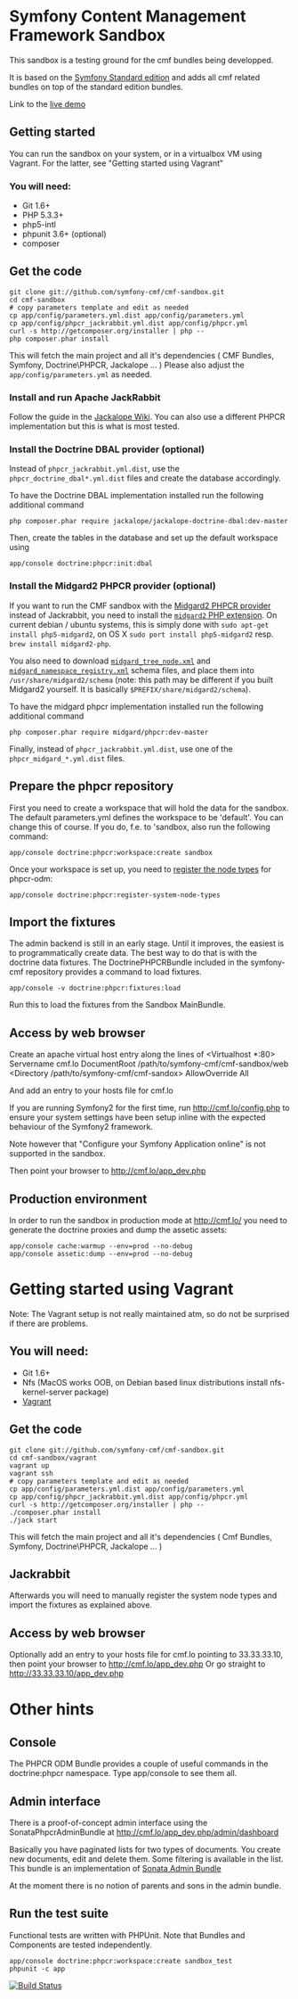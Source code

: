 # Symfony Content Management Framework Sandbox

This sandbox is a testing ground for the cmf bundles being developped.

It is based on the [Symfony Standard edition](https://github.com/symfony/symfony-standard) and adds all cmf related bundles on top of the standard edition bundles.

Link to the [live demo](http://cmf.liip.ch)

## Getting started

You can run the sandbox on your system, or in a virtualbox VM using Vagrant. For the latter, see
"Getting started using Vagrant"

### You will need:
  * Git 1.6+
  * PHP 5.3.3+
  * php5-intl
  * phpunit 3.6+ (optional)
  * composer

## Get the code

    git clone git://github.com/symfony-cmf/cmf-sandbox.git
    cd cmf-sandbox
    # copy parameters template and edit as needed
    cp app/config/parameters.yml.dist app/config/parameters.yml
    cp app/config/phpcr_jackrabbit.yml.dist app/config/phpcr.yml
    curl -s http://getcomposer.org/installer | php --
    php composer.phar install

This will fetch the main project and all it's dependencies ( CMF Bundles, Symfony, Doctrine\PHPCR, Jackalope ... )
Please also adjust the ``app/config/parameters.yml`` as needed.

### Install and run Apache JackRabbit

Follow the guide in the [Jackalope Wiki](https://github.com/jackalope/jackalope/wiki/Running-a-jackrabbit-server).
You can also use a different PHPCR implementation but this is what is most tested.

### Install the Doctrine DBAL provider (optional)

Instead of `phpcr_jackrabbit.yml.dist`, use the `phpcr_doctrine_dbal*.yml.dist` files and create the database accordingly.

To have the Doctrine DBAL implementation installed run the following additional command

    php composer.phar require jackalope/jackalope-doctrine-dbal:dev-master

Then, create the tables in the database and set up the default workspace using

    app/console doctrine:phpcr:init:dbal

### Install the Midgard2 PHPCR provider (optional)

If you want to run the CMF sandbox with the [Midgard2 PHPCR provider](http://midgard-project.org/phpcr/) instead of Jackrabbit, you need to install the [`midgard2` PHP extension](http://midgard-project.org/midgard2/#download). On current debian / ubuntu systems, this is simply done with ``sudo apt-get install php5-midgard2``, on OS X ``sudo port install php5-midgard2`` resp. ``brew install midgard2-php``.

You also need to download [`midgard_tree_node.xml`](https://raw.github.com/midgardproject/phpcr-midgard2/master/data/share/schema/midgard_tree_node.xml) and [`midgard_namespace_registry.xml`](https://github.com/midgardproject/phpcr-midgard2/raw/master/data/share/schema/midgard_namespace_registry.xml) schema files, and place them into `/usr/share/midgard2/schema` (note: this path may be different if you built Midgard2 yourself. It is basically `$PREFIX/share/midgard2/schema`).

To have the midgard phpcr implementation installed run the following additional command

    php composer.phar require midgard/phpcr:dev-master

Finally, instead of `phpcr_jackrabbit.yml.dist`, use one of the `phpcr_midgard_*.yml.dist` files.

## Prepare the phpcr repository

First you need to create a workspace that will hold the data for the sandbox.
The default parameters.yml defines the workspace to be 'default'. You can
change this of course. If you do, f.e. to 'sandbox, also run the following command:

    app/console doctrine:phpcr:workspace:create sandbox

Once your workspace is set up, you need to [register the node types](https://github.com/doctrine/phpcr-odm/wiki/Custom-node-type-phpcr%3Amanaged) for phpcr-odm:

    app/console doctrine:phpcr:register-system-node-types


## Import the fixtures

The admin backend is still in an early stage. Until it improves, the easiest is
to programmatically create data. The best way to do that is with the doctrine
data fixtures. The DoctrinePHPCRBundle included in the symfony-cmf repository
provides a command to load fixtures.

    app/console -v doctrine:phpcr:fixtures:load

Run this to load the fixtures from the Sandbox MainBundle.


## Access by web browser

Create an apache virtual host entry along the lines of
<Virtualhost *:80>
    Servername cmf.lo
    DocumentRoot /path/to/symfony-cmf/cmf-sandbox/web
    <Directory /path/to/symfony-cmf/cmf-sandox>
        AllowOverride All
    </Directory>
</Virtualhost>

And add an entry to your hosts file for cmf.lo

If you are running Symfony2 for the first time, run http://cmf.lo/config.php to ensure your system settings have been
setup inline with the expected behaviour of the Symfony2 framework.

Note however that "Configure your Symfony Application online" is not supported in the sandbox.

Then point your browser to http://cmf.lo/app_dev.php

## Production environment

In order to run the sandbox in production mode at http://cmf.lo/
you need to generate the doctrine proxies and dump the assetic assets:

    app/console cache:warmup --env=prod --no-debug
    app/console assetic:dump --env=prod --no-debug

# Getting started using Vagrant

Note: The Vagrant setup is not really maintained atm, so do not be surprised if there are problems.

## You will need:
  * Git 1.6+
  * Nfs (MacOS works OOB, on Debian based linux distributions install nfs-kernel-server package)
  * [Vagrant](http://vagrantup.com)

## Get the code

    git clone git://github.com/symfony-cmf/cmf-sandbox.git
    cd cmf-sandbox/vagrant
    vagrant up
    vagrant ssh
    # copy parameters template and edit as needed
    cp app/config/parameters.yml.dist app/config/parameters.yml
    cp app/config/phpcr_jackrabbit.yml.dist app/config/phpcr.yml
    curl -s http://getcomposer.org/installer | php --
    ./composer.phar install
    ./jack start

This will fetch the main project and all it's dependencies ( Cmf Bundles, Symfony, Doctrine\PHPCR, Jackalope ... )

## Jackrabbit

Afterwards you will need to manually register the system node types and import the fixtures as explained above.

## Access by web browser

Optionally add an entry to your hosts file for cmf.lo pointing to 33.33.33.10, then point your browser to http://cmf.lo/app_dev.php
Or go straight to http://33.33.33.10/app_dev.php

# Other hints

## Console

The PHPCR ODM Bundle provides a couple of useful commands in the doctrine:phpcr namespace.
Type app/console to see them all.

## Admin interface

There is a proof-of-concept admin interface using the SonataPhpcrAdminBundle at
http://cmf.lo/app_dev.php/admin/dashboard

Basically you have paginated lists for two types of documents. You create new documents, edit and delete them. Some filtering is available in the list. This bundle is an implementation of [Sonata Admin Bundle](https://github.com/sonata-project/SonataAdminBundle)

At the moment there is no notion of parents and sons in the admin bundle.

## Run the test suite

Functional tests are written with PHPUnit. Note that Bundles and Components are tested independently.

    app/console doctrine:phpcr:workspace:create sandbox_test
    phpunit -c app

[![Build Status](https://secure.travis-ci.org/symfony-cmf/cmf-sandbox.png?branch=master)](http://travis-ci.org/symfony-cmf/cmf-sandbox)
